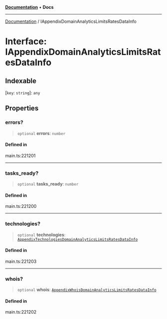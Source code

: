 [**Documentation**](../README.md) • **Docs**

***

[Documentation](../globals.md) / IAppendixDomainAnalyticsLimitsRatesDataInfo

# Interface: IAppendixDomainAnalyticsLimitsRatesDataInfo

## Indexable

 \[`key`: `string`\]: `any`

## Properties

### errors?

> `optional` **errors**: `number`

#### Defined in

main.ts:221201

***

### tasks\_ready?

> `optional` **tasks\_ready**: `number`

#### Defined in

main.ts:221200

***

### technologies?

> `optional` **technologies**: [`AppendixTechnologiesDomainAnalyticsLimitsRatesDataInfo`](../classes/AppendixTechnologiesDomainAnalyticsLimitsRatesDataInfo.md)

#### Defined in

main.ts:221203

***

### whois?

> `optional` **whois**: [`AppendixWhoisDomainAnalyticsLimitsRatesDataInfo`](../classes/AppendixWhoisDomainAnalyticsLimitsRatesDataInfo.md)

#### Defined in

main.ts:221202
